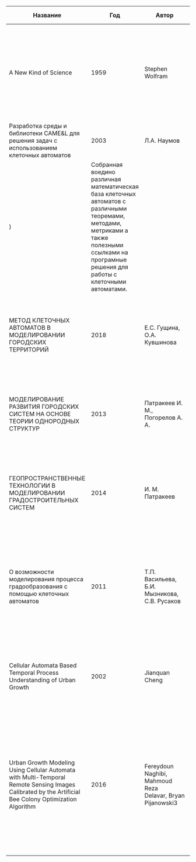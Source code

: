 | Название | Год | Автор | Ссылка | Краткое содержание |
| -------- |---- | ----- | ------ | ---- |
|A New Kind of Science|1959|Stephen Wolfram|[link](https://www.wolframscience.com/nks/)|Базовая книга по клеточным автоматам. В ней представлены все новейшие применения клеточных автоматов и заложен большой потенциал главным популяризатором клеточных автоматов.|
|Разработка среды и библиотеки CAME&L для решения задач с использованием клеточных автоматов|2003|Л.А. Наумов|[link](https://ru.readkong.com/page/razrabotka-sredy-i-biblioteki-came-l-dlya-resheniya-zadach-s-6104107?
)|Собранная воедино различная математическая база клеточных автоматов с различными теоремами, методами, метриками а также полезными ссылками на програмные решения для работы с клеточными автоматами.|
|МЕТОД КЛЕТОЧНЫХ АВТОМАТОВ В МОДЕЛИРОВАНИИ ГОРОДСКИХ ТЕРРИТОРИЙ|2018|Е.С. Гущина, О.А. Кувшинова|[link](https://old.archvuz.ru/PDF/%23%2064%20PDF/%2364_21_Gushina.pdf)|В статье идейно описывается концепция применения клеточных автоматов в градостроении и оговариваются основные преимущества этого метода|
|МОДЕЛИРОВАНИЕ РАЗВИТИЯ ГОРОДСКИХ СИСТЕМ НА ОСНОВЕ ТЕОРИИ ОДНОРОДНЫХ СТРУКТУР|2013|Патракеев И. М., Погорелов А. А.|[link](https://cyberleninka.ru/article/n/modelirovanie-razvitiya-gorodskih-sistem-na-osnove-teorii-odnorodnyh-struktur/viewer)|Статья о применении КлА для моделирования роста города. Применяется простейший двумерный клеточный автомат, с незначительными изменениями|
|ГЕОПРОСТРАНСТВЕННЫЕ ТЕХНОЛОГИИ В МОДЕЛИРОВАНИИ ГРАДОСТРОИТЕЛЬНЫХ СИСТЕМ|2014|И. М. Патракеев|[link](https://eprints.kname.edu.ua/38963/1/%282014%20печ.%2017МН%20русск.%20авт.%29.pdf)|Развитие статьи выше, используется усложненная версия автомата описанного в прошлой работе, а также приводятся рассуждения о применении однородных структур для решения задачи.|
|О возможности моделирования процесса градообразования с помощью клеточных автоматов|2011|Т.П. Васильева, Б.И. Мызникова, С.В. Русаков|[link](https://cyberleninka.ru/article/n/o-vozmozhnosti-modelirovaniya-protsessa-gradoobrazovaniya-s-pomoschyu-kletochnyh-avtomatov/viewer)|В статье рассматривается применения КлА для предсказания формирования городов и окрестностей, то есть на более глобальном уровне, чем городская застройка, но и соответственно с потерей точности в деталях.|
|Cellular Automata Based Temporal Process Understanding of Urban Growth|2002|Jianquan Cheng|[link](https://www.researchgate.net/publication/220977457_Cellular_Automata_Based_Temporal_Process_Understanding_of_Urban_Growth)|В статье описывается применение параметречиского многослойного двумерного клеточного автомата с метками для решения аналогичной задачи.|
|Urban Growth Modeling Using Cellular Automata with Multi-Temporal Remote Sensing Images Calibrated by the Artificial Bee Colony Optimization Algorithm|2016|Fereydoun Naghibi, Mahmoud Reza Delavar, Bryan Pijanowski3|[link](https://www.ncbi.nlm.nih.gov/pmc/articles/PMC5191102/)|В этой статье описываются фундаментальные принципы работы с клеточными автоматами в задаче моделирования городской популяции. Также приводится экспериментальный метод параметрического клеточного автомата, модернизированного алгоритмом искусственной пчелиной колонии.|
